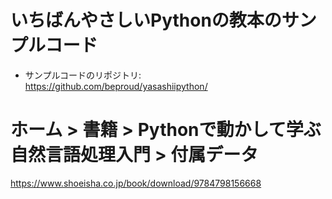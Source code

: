 
# いちばんやさしいPythonの教本のサンプルコード

* サンプルコードのリポジトリ: https://github.com/beproud/yasashiipython/

# ホーム > 書籍 > Pythonで動かして学ぶ 自然言語処理入門 > 付属データ
https://www.shoeisha.co.jp/book/download/9784798156668




